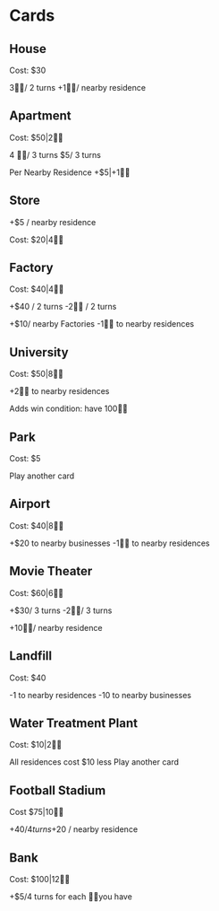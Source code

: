 # Cards

## House

Cost: $30

3🧍‍♂️/ 2 turns
+1🧍‍♂️/ nearby residence

## Apartment

Cost: $50|2🧍‍♂️

4 🧍‍♂️/ 3 turns
$5/ 3 turns

Per Nearby Residence
+$5|+1🧍‍♂️

## Store

+$5 / nearby residence

Cost: $20|4🧍‍♂️

## Factory

Cost: $40|4🧍‍♂️

+$40 / 2 turns
-2🧍‍♂️ / 2 turns 

+$10/ nearby Factories
-1🧍‍♂️ to nearby residences

## University

Cost: $50|8🧍‍♂️

+2🧍‍♂️ to nearby residences

Adds win condition: have 100🧍‍♂️

## Park

Cost: $5

Play another card

## Airport

Cost: $40|8🧍‍♂️

+$20 to nearby businesses
-1🧍‍♂️ to nearby residences

## Movie Theater

Cost: $60|6🧍‍♂️

+$30/ 3 turns
-2🧍‍♂️/ 3 turns

+10🧍‍♂️/ nearby residence

## Landfill

Cost: $40

-1 to nearby residences
-10 to nearby businesses

## Water Treatment Plant

Cost: $10|2🧍‍♂️

All residences cost $10 less
Play another card

##  Football Stadium

Cost $75|10🧍‍♂️

+$40/4 turns
+$20 / nearby residence

## Bank

Cost: $100|12🧍‍♂️

+$5/4 turns for each 🧍‍♂️you have 